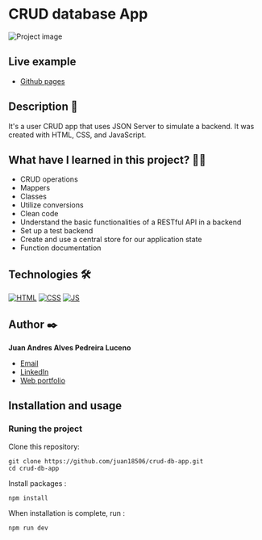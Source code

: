 # CRUD database App
![Project image](https://i.imgur.com/0AT7TfC.png)

## Live example
- [Github pages](https://juan18506.github.io/crud-db-app)

## Description 📑

It's a user CRUD app that uses JSON Server to simulate a backend. It was created with HTML, CSS, and JavaScript. 

## What have I learned in this project? 🙇🏻 
  - CRUD operations
  - Mappers
  - Classes
  - Utilize conversions
  - Clean code
  - Understand the basic functionalities of a RESTful API in a backend
  - Set up a test backend
  - Create and use a central store for our application state
  - Function documentation

## Technologies 🛠
[![HTML](https://img.shields.io/badge/HTML5-E34F26?style=for-the-badge&logo=html5&logoColor=white)](https://es.wikipedia.org/wiki/HTML5)
[![CSS](https://img.shields.io/badge/CSS3-1572B6?style=for-the-badge&logo=css3&logoColor=white)](https://es.wikipedia.org/wiki/CSS)
[![JS](https://img.shields.io/badge/JavaScript-F7DF1E?style=for-the-badge&logo=javascript&logoColor=black)](https://es.wikipedia.org/wiki/JavaScript)

## Author ✒️
**Juan Andres Alves Pedreira Luceno**

* [Email](mailto:alvespedreiralucenojuanandres@gmail.com)
* [LinkedIn](https://www.linkedin.com/in/juan-alves-pedreira/)
* [Web portfolio](https://juan18506.github.io/)


## Installation and usage

### Runing the project

Clone this repository:

```
git clone https://github.com/juan18506/crud-db-app.git
cd crud-db-app
```

Install packages :

```
npm install
```

When installation is complete, run :

```
npm run dev
```
  
